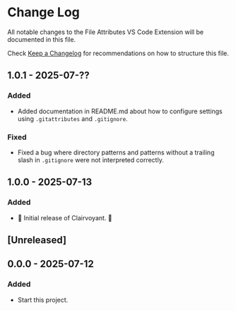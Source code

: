 # Change Log

All notable changes to the File Attributes VS Code Extension will be documented in this file.

Check [Keep a Changelog](http://keepachangelog.com/) for recommendations on how to structure this file.

## 1.0.1 - 2025-07-??

### Added

- Added documentation in README.md about how to configure settings using `.gitattributes` and `.gitignore`.

### Fixed

- Fixed a bug where directory patterns and patterns without a trailing slash in `.gitignore` were not interpreted correctly.

## 1.0.0 - 2025-07-13

### Added

- 🎊 Initial release of Clairvoyant. 🎉

## [Unreleased]

## 0.0.0 - 2025-07-12

### Added

- Start this project.
